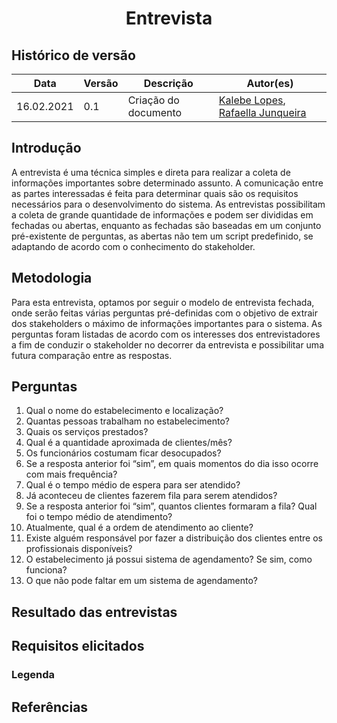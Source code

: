 # <center> Entrevista

## Histórico de versão
|Data | Versão | Descrição | Autor(es)
| -- | -- | -- | -- |
| 16.02.2021 | 0.1 | Criação do documento | [Kalebe Lopes](https://github.com/KalebeLopes), [Rafaella Junqueira](https://github.com/RafaellaJunqueira)|

## Introdução
  A entrevista é uma técnica simples e direta para realizar a coleta de informações importantes sobre determinado assunto. A comunicação entre as partes interessadas é feita para determinar quais são os requisitos necessários para o desenvolvimento do sistema. As entrevistas possibilitam a coleta de grande quantidade de informações e podem ser divididas em fechadas ou abertas, enquanto as fechadas são baseadas em um conjunto pré-existente de perguntas, as abertas não tem um script predefinido, se adaptando de acordo com o conhecimento do stakeholder.

## Metodologia
  Para esta entrevista, optamos por seguir o modelo de entrevista fechada, onde serão feitas várias perguntas pré-definidas com o objetivo de extrair dos stakeholders o máximo de informações importantes para o sistema. 
  As perguntas foram listadas de acordo com os interesses dos entrevistadores a fim de conduzir o stakeholder no decorrer da entrevista e possibilitar uma futura comparação entre as respostas.

## Perguntas
  1. Qual o nome do estabelecimento e localização? 
  2. Quantas pessoas trabalham no estabelecimento? 
  3. Quais os serviços prestados? 
  4. Qual é a quantidade aproximada de clientes/mês? 
  5. Os funcionários costumam ficar desocupados? 
  6. Se a resposta anterior foi “sim”, em quais momentos do dia isso ocorre com mais frequência? 
  7. Qual é o tempo médio de espera para ser atendido? 
  8. Já aconteceu de clientes fazerem fila para serem atendidos? 
  9. Se a resposta anterior foi “sim”, quantos clientes formaram a fila? Qual foi o tempo médio de atendimento?  
  10. Atualmente, qual é a ordem de atendimento ao cliente? 
  11. Existe alguém responsável por fazer a distribuição dos clientes entre os profissionais disponíveis? 
  12. O estabelecimento já possui sistema de agendamento? Se sim, como funciona? 
  13. O que não pode faltar em um sistema de agendamento? 
   
## Resultado das entrevistas

## Requisitos elicitados

### Legenda

## Referências
